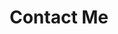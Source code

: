 ---
title : "Contact Me"
widget: "contact"
headless: true
weight: 50

content:
 autolink: true
 
 form:
    provider: netlify
    formspree:
      id:
    netlify:
      # Enable CAPTCHA challenge to reduce spam?
      captcha: false

design:
  columns: '1'      
---  